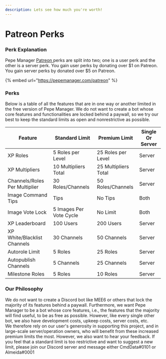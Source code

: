 ```yaml
---
description: Lets see how much you're worth!
---
```


# Patreon Perks

### Perk Explanation

Pepe Manager [Patreon ](https://pepemanager.com/patreon)perks are split into two; one is a user perk and the other is a server perk. You gain user perks by donating over $1 on Patreon. You gain server perks by donated over $5 on Patreon.

{% embed url="https://pepemanager.com/patreon" %}

### Perks

Below is a table of all the features that are in one way or another limited in the free version of Pepe Manager. We do not want to create a bot whose core features and functionalities are locked behind a paywall, so we try our best to keep the standard limits as open and nonrestrictive as possible.

| Feature                       | Standard Limit          | Premium Limit        | Single Or Server |
| ----------------------------- | ----------------------- | -------------------- | ---------------- |
| XP Roles                      | 5 Roles per Level       | 25 Roles per Level   | Server           |
| XP Multipliers                | 10 Multipliers Total    | 25 Multipliers Total | Server           |
| Channels/Roles Per Multiplier | 30 Roles/Channels       | 50 Roles/Channels    | Server           |
| Image Command Tips            | Tips                    | No Tips              | Both             |
| Image Vote Lock               | 5 Images Per Vote Cycle | No Limit             | Both             |
| XP Leaderboard                | 100 Users               | 200 Users            | Server           |
| XP White/Blacklist Channels   | 30 Channels             | 50 Channels          | Server           |
| Autorole Limit                | 5 Roles                 | 25 Roles             | Server           |
| Autopublish Channels          | 5 Channels              | 25 Channels          | Server           |
| Milestone Roles               | 5 Roles                 | 10 Roles             | Server           |

### Our Philosophy

We do not want to create a Discord bot like MEE6 or others that lock the majority of its features behind a paywall. Furthermore, we want Pepe Manager to be a bot whose core features, i.e., the features that the majority will find useful, to be as free as possible. However, like every single other bot, we also have development costs, upkeep costs, server costs, etc.\
We therefore rely on our user's generosity in supporting this project, and in large-scale server/operation owners, who will benefit from these increased premium limits the most. However, we also want to hear your feedback. If you feel that a standard limit is too restrictive and want to suggest a new limit, please join our Discord server and message either CmdData#0101 or Almeida#0001
